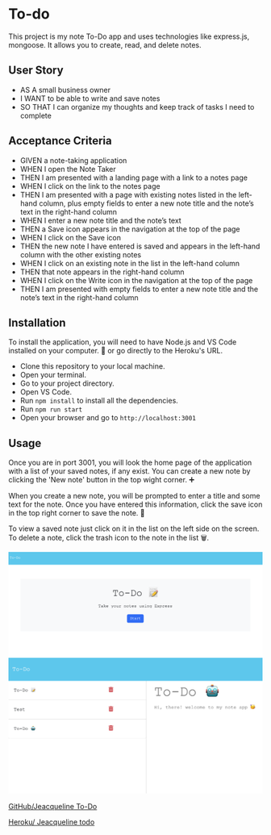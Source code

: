 # To-do

This project is my note To-Do app and uses technologies like express.js, mongoose. It allows you to create, read, and delete notes.

## User Story

- AS A small business owner
- I WANT to be able to write and save notes
- SO THAT I can organize my thoughts and keep track of tasks I need to complete

## Acceptance Criteria

- GIVEN a note-taking application
- WHEN I open the Note Taker
- THEN I am presented with a landing page with a link to a notes page
- WHEN I click on the link to the notes page
- THEN I am presented with a page with existing notes listed in the left-hand column, plus empty fields to enter a new note title and the note’s text in the right-hand column
- WHEN I enter a new note title and the note’s text
- THEN a Save icon appears in the navigation at the top of the page
- WHEN I click on the Save icon
- THEN the new note I have entered is saved and appears in the left-hand column with the other existing notes
- WHEN I click on an existing note in the list in the left-hand column
- THEN that note appears in the right-hand column
- WHEN I click on the Write icon in the navigation at the top of the page
- THEN I am presented with empty fields to enter a new note title and the note’s text in the right-hand column


## Installation
To install the application, you will need to have Node.js and VS Code installed on your computer. 🧐 or go directly to the Heroku's URL.

- Clone this repository to your local machine.
- Open your terminal.
- Go to your project directory.
- Open VS Code.
- Run `npm install` to install all the dependencies.
- Run `npm run start`
- Open your browser and go to `http://localhost:3001`


## Usage

Once you are in port 3001, you will look the home page of the application with a list of your saved notes, if any exist. You can create a new note by clicking the 'New note' button in the top wight corner. ➕

When you create a new note, you will be prompted to enter a title and some text for the note. Once you have entered this information, click the save icon in the top right corner to save the note. 💾

To view a saved note just click on it in the list on the left side on the screen. To delete a note, click the trash icon to the note in the list 🗑️.



![Reference image.](./images/homenote.png)
![Reference image.](./images/notes.png)


[GitHub/Jeacqueline To-Do](https://github.com/Jeacqueline/To-do)

[Heroku/ Jeacqueline todo]()

